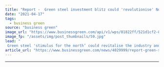 ```yaml
---
title: "Report -  Green steel investment blitz could 'revolutionise' Northern England's economy"
date: "2021-04-17"
tags: 
  - business green
source: "business green"
image_url: "https://www.businessgreen.com/api/v1/wps/81822ff/521d1cf2-8897-4ae8-9104-9f54e82e2d14/11/iStock-520173584-185x114.jpg"
image_fp: "/assets/img/post_thumbnails/59.jpg"
lead: "
 Green steel 'stimulus for the north’ could revitalise the industry and establish UK as a global leader in low carbon steel technologies, according to IPPR North ..."
article_url: "https://www.businessgreen.com/news/4029999/report-green-steel-investment-blitz-revolutionise-northern-england-economy"
---
```


---
